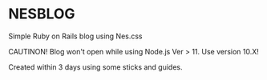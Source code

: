 # NESBLOG
Simple Ruby on Rails blog using Nes.css

CAUTINON! Blog won't open while using Node.js Ver > 11. Use version 10.X!

Created within 3 days using some sticks and guides.
